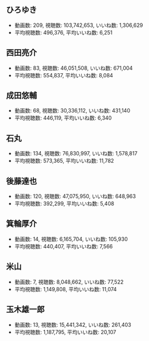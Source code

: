 ## ひろゆき

-   動画数: 209, 視聴数: 103,742,653, いいね数: 1,306,629
-   平均視聴数: 496,376, 平均いいね数: 6,251

## 西田亮介

-   動画数: 83, 視聴数: 46,051,508, いいね数: 671,004
-   平均視聴数: 554,837, 平均いいね数: 8,084

## 成田悠輔

-   動画数: 68, 視聴数: 30,336,112, いいね数: 431,140
-   平均視聴数: 446,119, 平均いいね数: 6,340

## 石丸

-   動画数: 134, 視聴数: 76,830,997, いいね数: 1,578,817
-   平均視聴数: 573,365, 平均いいね数: 11,782

## 後藤達也

-   動画数: 120, 視聴数: 47,075,950, いいね数: 648,963
-   平均視聴数: 392,299, 平均いいね数: 5,408

## 箕輪厚介

-   動画数: 14, 視聴数: 6,165,704, いいね数: 105,930
-   平均視聴数: 440,407, 平均いいね数: 7,566

## 米山

-   動画数: 7, 視聴数: 8,048,662, いいね数: 77,522
-   平均視聴数: 1,149,808, 平均いいね数: 11,074

## 玉木雄一郎

-   動画数: 13, 視聴数: 15,441,342, いいね数: 261,403
-   平均視聴数: 1,187,795, 平均いいね数: 20,107
